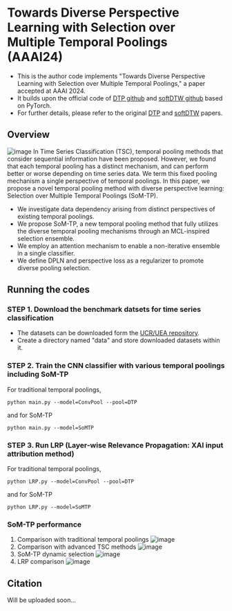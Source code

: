 # Towards Diverse Perspective Learning with Selection over Multiple Temporal Poolings (AAAI24)
* This is the author code implements "Towards Diverse Perspective Learning with Selection over Multiple Temporal Poolings," a paper accepted at AAAI 2024.
* It builds upon the official code of [DTP github](https://github.com/donalee/DTW-Pool) and [softDTW github](https://github.com/Maghoumi/pytorch-softdtw-cuda) based on PyTorch.
* For further details, please refer to the original [DTP](https://arxiv.org/abs/2104.02577) and [softDTW](https://arxiv.org/abs/1703.01541) papers.
## Overview
![image](https://github.com/jihyeonseong/SoM-TP/assets/159874470/c15390f3-3e6c-477b-b019-3ae1b08bda3f)
In Time Series Classification (TSC), temporal pooling methods that consider sequential information have been proposed. However, we found that each temporal pooling has a distinct mechanism, and can perform better or worse depending on time series data. We term this fixed pooling mechanism a single perspective of temporal poolings. In this paper, we propose a novel temporal pooling method with diverse perspective learning: Selection over Multiple Temporal Poolings (SoM-TP). 
* We investigate data dependency arising from distinct perspectives of existing temporal poolings.
* We propose SoM-TP, a new temporal pooling method that fully utilizes the diverse temporal pooling mechanisms through an MCL-inspired selection ensemble.
* We employ an attention mechanism to enable a non-iterative ensemble in a single classifier.
* We define DPLN and perspective loss as a regularizer to promote diverse pooling selection.
## Running the codes
### STEP 1. Download the benchmark datsets for time series classification
* The datasets can be downloaded form the [UCR/UEA repository](https://www.timeseriesclassification.com/).
* Create a directory named "data" and store downloaded datasets within it.
### STEP 2. Train the CNN classifier with various temporal poolings including SoM-TP
For traditional temporal poolings,
```
python main.py --model=ConvPool --pool=DTP
```
and for SoM-TP
```
python main.py --model=SoMTP
```
### STEP 3. Run LRP (Layer-wise Relevance Propagation: XAI input attribution method)
For traditional temporal poolings,
```
python LRP.py --model=ConvPool --pool=DTP
```
and for SoM-TP
```
python LRP.py --model=SoMTP
```
### SoM-TP performance
1. Comparison with traditional temporal poolings
![image](https://github.com/jihyeonseong/SoM-TP/assets/159874470/c9b862b8-7b2f-45eb-ad12-ca12af0ac7e0)
2. Comparison with advanced TSC methods
![image](https://github.com/jihyeonseong/SoM-TP/assets/159874470/dd0eb53a-f287-4943-bd62-85be70ac65c6)
3. SoM-TP dynamic selection 
![image](https://github.com/jihyeonseong/SoM-TP/assets/159874470/65842d09-6f27-46c7-ae71-e817982e1465)
4. LRP comparison
![image](https://github.com/jihyeonseong/SoM-TP/assets/159874470/4e46bfd8-7a4b-4a89-8308-54399a53d275)

## Citation
Will be uploaded soon...

